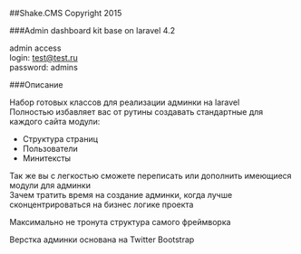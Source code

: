 ##Shake.CMS Copyright 2015

###Admin dashboard kit base on laravel 4.2

admin access  
login: test@test.ru  
password: admins 

###Описание

Набор готовых классов для реализации админки на laravel  
Полностью избавляет вас от рутины создавать стандартные для каждого сайта модули:
* Структура страниц
* Пользователи
* Минитексты

Так же вы с легкостью сможете переписать или дополнить имеющиеся модули для админки  
Зачем тратить время на создание админки, когда лучше сконцентрироваться на бизнес логике проекта

Максимально не тронута структура самого фреймворка

Верстка админки основана на Twitter Bootstrap